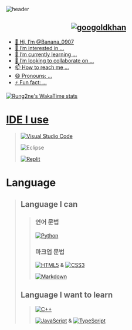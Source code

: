![header](https://capsule-render.vercel.app/api?type=waving&color=ecafc1&height=200&section=header&text=Banana_0907&fontColor=ffffff&fontSize=60&fontAlignY=30)

<div align="center">
  <h2>
    <a href="https://pypi.org/user/drkostas/">
    <img src="https://komarev.com/ghpvc/?username=Rung2ne&label=Visitors&color=0e75b6&style=flat" alt="googoldkhan" />
  </h2>
</div>

- 👋 Hi, I’m @Banana_0907
- 👀 I’m interested in ...
- 🌱 I’m currently learning ...
- 💞️ I’m looking to collaborate on ...
- 📫 How to reach me ...
- 😄 Pronouns: ...
- ⚡ Fun fact: ...

<!---
![Rung2ne's GitHub stats](https://github-readme-stats.vercel.app/api?username=Rung2ne&bg_color=ecafc1,ecafc1,8ba4db&title_color=fff&text_color=fff&show_icons=true&count_private=true)

![Rung2ne's Top Languages](https://github-readme-stats.vercel.app/api/top-langs/?username=Rung2ne&bg_color=ecafc1,ecafc1,8ba4db&title_color=fff&text_color=fff)
--->
![Rung2ne's WakaTime stats](https://github-readme-stats.vercel.app/api/wakatime?username=Rung2ne&langs_count=6)

# IDE I use
> [![Visual Studio Code](https://img.shields.io/badge/Visual%20Studio%20Code-0078d7.svg?style=for-the-badge&logo=visual-studio-code&logoColor=white)](https://code.visualstudio.com/)
>
> ![Eclipse](https://img.shields.io/badge/Eclipse-FE7A16.svg?style=for-the-badge&logo=Eclipse&logoColor=white)
> 
> [![Replit](https://img.shields.io/badge/Replit-DD1200?style=for-the-badge&logo=Replit&logoColor=white)](https://replit.com/)

# Language
> ## Language I can
>> ### 언어 문법
>> [![Python](https://img.shields.io/badge/python-3670A0?style=for-the-badge&logo=python&logoColor=ffdd54)](https://www.python.org/)
>>
>> ### 마크업 문법
>> [![HTML5](https://img.shields.io/badge/html5-%23E34F26.svg?style=for-the-badge&logo=html5&logoColor=white)](https://www.w3.org/)
>> ******&******
>> [![CSS3](https://img.shields.io/badge/css3-%231572B6.svg?style=for-the-badge&logo=css3&logoColor=white)](https://www.w3.org/Style/CSS/)
>>
>> [![Markdown](https://img.shields.io/badge/markdown-%23000000.svg?style=for-the-badge&logo=markdown&logoColor=white)](https://daringfireball.net/projects/markdown/)
>
> ## Language I want to learn
>> [![C++](https://img.shields.io/badge/c++-%2300599C.svg?style=for-the-badge&logo=c%2B%2B&logoColor=white)](https://isocpp.org/)
>>
>> [![JavaScript](https://img.shields.io/badge/javascript-%23323330.svg?style=for-the-badge&logo=javascript&logoColor=%23F7DF1E)](https://ecma-international.org/publications-and-standards/standards/ecma-262/)
>> ******&******
>> [![TypeScript](https://img.shields.io/badge/typescript-%23007ACC.svg?style=for-the-badge&logo=typescript&logoColor=white)](https://www.typescriptlang.org/)
